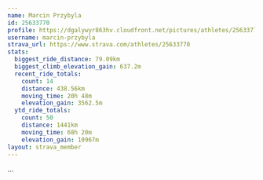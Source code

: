 ```yaml
---
name: Marcin Przybyla
id: 25633770
profile: https://dgalywyr863hv.cloudfront.net/pictures/athletes/25633770/12947173/2/large.jpg
username: marcin-przybyla
strava_url: https://www.strava.com/athletes/25633770
stats:
  biggest_ride_distance: 79.09km
  biggest_climb_elevation_gain: 637.2m
  recent_ride_totals:
    count: 14
    distance: 438.56km
    moving_time: 20h 48m
    elevation_gain: 3562.5m
  ytd_ride_totals:
    count: 50
    distance: 1441km
    moving_time: 68h 20m
    elevation_gain: 10967m
layout: strava_member
--- 
```

...
